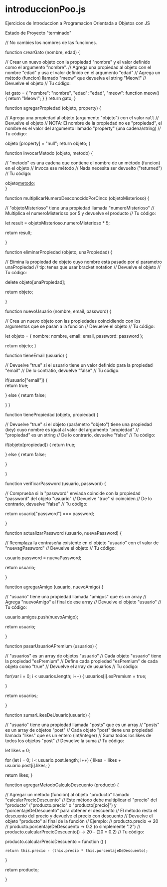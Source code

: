 # introduccionPoo.js

Ejercicios de Introduccion a Programacion Orientada a Objetos con JS


Estado de Proyecto "terminado"

// No cambies los nombres de las funciones.

function crearGato (nombre, edad) {

  // Crear un nuevo objeto con la propiedad "nombre" y el valor definido como el argumento "nombre".
  // Agrega una propiedad al objeto con el nombre "edad" y usa el valor definido en el argumento "edad"
  // Agrega un método (funcion) llamado "meow" que devuelva el string "Meow!"
  // Devuelve el objeto
  // Tu código:
  
  let gato = {
    "nombre": "nombre",
    "edad": "edad",
    "meow": function meow() {
      return "Meow!";
    }
  }
  return gato;
}

function agregarPropiedad (objeto, property) {
  
  // Agrega una propiedad al objeto (argumento "objeto") con el valor `null`
  // Devuelve el objeto
  // NOTA: El nombre de la propiedad no es "propiedad", el nombre es el valor del argumento llamado "property" (una cadena/string)
  // Tu código:
  
  objeto [property] = "null";
  return objeto; 
}

function invocarMetodo (objeto, metodo) {
  
  // "metodo" es una cadena que contiene el nombre de un método (funcion) en el objeto
  // Invoca ese método
  // Nada necesita ser devuelto ("returned")
  // Tu código:
  
  objeto[metodo]();  
}


function multiplicarNumeroDesconocidoPorCinco (objetoMisterioso) {
  
  // "objetoMisterioso" tiene una propiedad llamada "numeroMisterioso"
  // Multiplica el numeroMisterioso por 5 y devuelve el producto
  // Tu código:
  
  let result = objetoMisterioso.numeroMisterioso * 5;
  
  return result;

}

function eliminarPropiedad (objeto, unaPropiedad) {
  
  // Elimina la propiedad de objeto cuyo nombre está pasado por el parametro unaPropiedad
  // tip: tenes que usar bracket notation
  // Devuelve el objeto
  // Tu código:
  
  delete objeto[unaPropiedad];
  
  return objeto;

}

function nuevoUsuario (nombre, email, password) {
  
  // Crea un nuevo objeto con las propiedades coincidiendo con los argumentos que se pasan a la función
  // Devuelve el objeto
  // Tu código:
  
  let objeto = {
    nombre: nombre,
    email: email,
    password: password
  };

  return objeto;
}

function tieneEmail (usuario) {
  
  // Devuelve "true" si el usuario tiene un valor definido para la propiedad "email"
  // De lo contratio, devuelve "false"
  // Tu código:
  
  if(usuario["email"]) {  
   return true;
  
  } else {
    return false;
  
  }
}

function tienePropiedad (objeto, propiedad) {
  
  // Devuelve "true" si el objeto (parámetro "objeto") tiene una propiedad (key) cuyo nombre es igual al valor del argumento "propiedad"
  // "propiedad" es un string
  // De lo contrario, devuelve "false"
  // Tu código:
  
  if(objeto[propiedad]) {
    return true;
  
  } else {
      return false;
 
 }

}

function verificarPassword (usuario, password) {
 
 // Comprueba si la "password" enviada coincide con la propiedad "password" del objeto "usuario"
  // Devuelve "true" si coinciden
  // De lo contrario, devuelve "false"
  // Tu código:
 
 return usuario["password"] === password;

}

function actualizarPassword (usuario, nuevaPassword) {
 
 // Reemplaza la contraseña existente en el objeto "usuario" con el valor de "nuevagPassword"
  // Devuelve el objeto
  // Tu código:
 
 usuario.password = nuevaPassword;

 return usuario;

}

function agregarAmigo (usuario, nuevoAmigo) {
 
  // "usuario" tiene una propiedad llamada "amigos" que es un array
  // Agrega "nuevoAmigo" al final de ese array
  // Devuelve el objeto "usuario"
  // Tu código:
  
  usuario.amigos.push(nuevoAmigo);

  return usuario;

}

function pasarUsuarioAPremium (usuarios) {
  
  // "usuarios" es un array de objetos "usuario"
  // Cada objeto "usuario" tiene la propiedad "esPremium"
  // Define cada propiedad "esPremium" de cada objeto como "true"
  // Devuelve el array de usuarios
  // Tu código:
  
  for(var i = 0; i < usuarios.length; i++) {
    usuarios[i].esPremium = true;

  }
  
  return usuarios;

}

function sumarLikesDeUsuario(usuario) {
  
  // "usuario" tiene una propiedad llamada "posts" que es un array
  // "posts" es un array de objetos "post"
  // Cada objeto "post" tiene una propiedad llamada "likes" que es un entero (int/integer)
  // Suma todos los likes de todos los objetos "post"
  // Devuelve la suma
  // Tu código:
  
  
  let likes = 0;
  
  for (let i = 0; i < usuario.post.length; i++) {
    likes = likes + usuario.post[i].likes;
  }
  
  return likes;
}

function agregarMetodoCalculoDescuento (producto) {
  
  // Agregar un método (función) al objeto "producto" llamado "calcularPrecioDescuento"
  // Este método debe multiplicar el "precio" del "producto" ("producto.precio" o "producto[precio]") y "porcentajeDeDescuento" para obtener el descuento
  // El método resta el descuento del precio y devuelve el precio con descuento
  // Devuelve el objeto "producto" al final de la función
  // Ejemplo:
  // producto.precio -> 20
  // producto.porcentajeDeDescuento -> 0.2 (o simplemente ".2")
  // producto.calcularPrecioDescuento() -> 20 - (20 * 0.2)
  // Tu código:
  
  producto.calcularPrecioDescuento = function () {
  
    return this.precio - (this.precio * this.porcentajeDeDescuento);
  
  }
  
  return producto;

}

